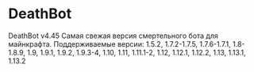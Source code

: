 # DeathBot
DeathBot v4.45
Самая свежая версия смертельного бота для майнкрафта.
Поддерживаемые версии: 1.5.2, 1.7.2-1.7.5, 1.7.6-1.7.1, 1.8-1.8.9, 1.9, 1.9.1, 1.9.2, 1.9.3-4, 1.10, 1.11, 1.11.1-2, 1.12, 1.12.1, 1.12.2, 1.13, 1.13.1, 1.13.2
